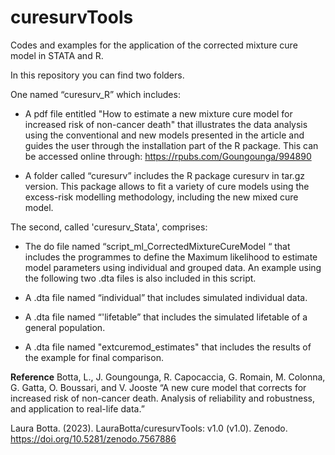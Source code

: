 # curesurvTools
Codes and examples for the application of the corrected mixture cure model in STATA and R.

In this repository you can find two folders. 

One named “curesurv_R” which includes:

  * A pdf file entitled "How to estimate a new mixture cure model for increased risk of non-cancer death" that illustrates the data analysis using the conventional and new models presented in the article and guides the user through the installation part of the R package. This can be accessed online through: https://rpubs.com/Goungounga/994890
  
  * A folder called “curesurv” includes the R package curesurv in tar.gz version. This package allows to fit a variety of cure models using the excess-risk modelling methodology, including the new mixed cure model.

The second, called 'curesurv_Stata', comprises:

  * The do file named  “script_ml_CorrectedMixtureCureModel “ that includes the programmes to  define the Maximum likelihood to estimate model parameters using individual and grouped data. An example using the following two .dta files is also included in this script.
  
  * A .dta file named “individual” that includes simulated individual data.
  
  * A .dta file named “'lifetable” that includes the simulated lifetable of a general population.
  
  * A .dta file named "extcuremod_estimates" that includes the results of the example for final comparison.

**Reference**
Botta, L., J. Goungounga, R. Capocaccia, G. Romain, M. Colonna, G. Gatta, O. Boussari, and V. Jooste
“A new cure model that corrects for increased risk of non-cancer death. Analysis of reliability and robustness, and application to real-life data.”  

Laura Botta. (2023). LauraBotta/curesurvTools: v1.0 (v1.0). Zenodo. https://doi.org/10.5281/zenodo.7567886
